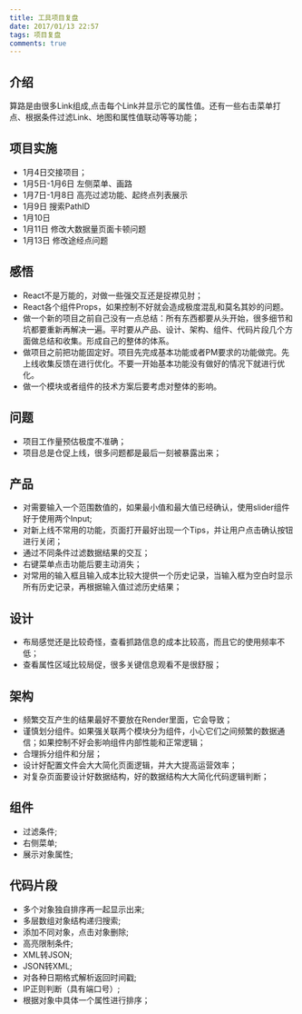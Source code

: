 ```yaml
---
title: 工具项目复盘
date: 2017/01/13 22:57
tags: 项目复盘 
comments: true
---
```


## 介绍
算路是由很多Link组成,点击每个Link并显示它的属性值。还有一些右击菜单打点、根据条件过滤Link、地图和属性值联动等等功能；

## 项目实施
* 1月4日交接项目；
* 1月5日-1月6日 左侧菜单、画路
* 1月7日-1月8日 高亮过滤功能、起终点列表展示
* 1月9日 搜索PathID
* 1月10日 
* 1月11日 修改大数据量页面卡顿问题
* 1月13日 修改途经点问题
<!-- more -->

## 感悟
* React不是万能的，对做一些强交互还是捉襟见肘；
* React各个组件Props，如果控制不好就会造成极度混乱和莫名其妙的问题。
* 做一个新的项目之前自己没有一点总结：所有东西都要从头开始，很多细节和坑都要重新再解决一遍。平时要从产品、设计、架构、组件、代码片段几个方面做总结和收集。形成自己的整体的体系。
* 做项目之前把功能固定好。项目先完成基本功能或者PM要求的功能做完。先上线收集反馈在进行优化。不要一开始基本功能没有做好的情况下就进行优化。
* 做一个模块或者组件的技术方案后要考虑对整体的影响。


## 问题
* 项目工作量预估极度不准确；
* 项目总是仓促上线，很多问题都是最后一刻被暴露出来；


## 产品
* 对需要输入一个范围数值的，如果最小值和最大值已经确认，使用slider组件好于使用两个Input;
* 对新上线不常用的功能，页面打开最好出现一个Tips，并让用户点击确认按钮进行关闭；
* 通过不同条件过滤数据结果的交互；
* 右键菜单点击功能后要主动消失；
* 对常用的输入框且输入成本比较大提供一个历史记录，当输入框为空白时显示所有历史记录，再根据输入值过滤历史结果；

## 设计
* 布局感觉还是比较奇怪，查看抓路信息的成本比较高，而且它的使用频率不低；
* 查看属性区域比较局促，很多关键信息观看不是很舒服；

## 架构
* 频繁交互产生的结果最好不要放在Render里面，它会导致；
* 谨慎划分组件。如果强关联两个模块分为组件，小心它们之间频繁的数据通信；如果控制不好会影响组件内部性能和正常逻辑；
* 合理拆分组件和分层；
* 设计好配置文件会大大简化页面逻辑，并大大提高运营效率；
* 对复杂页面要设计好数据结构，好的数据结构大大简化代码逻辑判断；

## 组件
* 过滤条件;
* 右侧菜单;
* 展示对象属性;

## 代码片段
* 多个对象独自排序再一起显示出来;
* 多层数组对象结构递归搜索;
* 添加不同对象，点击对象删除;
* 高亮限制条件;
* XML转JSON;
* JSON转XML;
* 对各种日期格式解析返回时间戳;
* IP正则判断（具有端口号）;
* 根据对象中具体一个属性进行排序；






